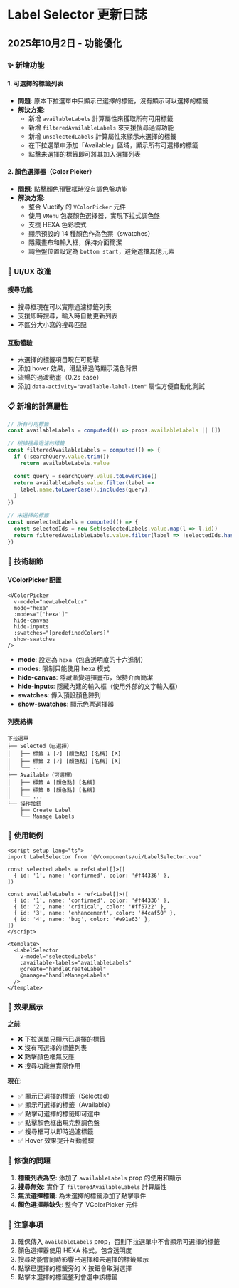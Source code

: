 # Label Selector 更新日誌

## 2025年10月2日 - 功能優化

### ✨ 新增功能

#### 1. 可選擇的標籤列表
- **問題**: 原本下拉選單中只顯示已選擇的標籤，沒有顯示可以選擇的標籤
- **解決方案**: 
  - 新增 `availableLabels` 計算屬性來獲取所有可用標籤
  - 新增 `filteredAvailableLabels` 來支援搜尋過濾功能
  - 新增 `unselectedLabels` 計算屬性來顯示未選擇的標籤
  - 在下拉選單中添加「Available」區域，顯示所有可選擇的標籤
  - 點擊未選擇的標籤即可將其加入選擇列表

#### 2. 顏色選擇器（Color Picker）
- **問題**: 點擊顏色預覽框時沒有調色盤功能
- **解決方案**:
  - 整合 Vuetify 的 `VColorPicker` 元件
  - 使用 `VMenu` 包裹顏色選擇器，實現下拉式調色盤
  - 支援 HEXA 色彩模式
  - 顯示預設的 14 種顏色作為色票（swatches）
  - 隱藏畫布和輸入框，保持介面簡潔
  - 調色盤位置設定為 `bottom start`，避免遮擋其他元素

### 🎨 UI/UX 改進

#### 搜尋功能
- 搜尋框現在可以實際過濾標籤列表
- 支援即時搜尋，輸入時自動更新列表
- 不區分大小寫的搜尋匹配

#### 互動體驗
- 未選擇的標籤項目現在可點擊
- 添加 hover 效果，滑鼠移過時顯示淺色背景
- 流暢的過渡動畫（0.2s ease）
- 添加 `data-activity="available-label-item"` 屬性方便自動化測試

### 📋 新增的計算屬性

```typescript
// 所有可用標籤
const availableLabels = computed(() => props.availableLabels || [])

// 根據搜尋過濾的標籤
const filteredAvailableLabels = computed(() => {
  if (!searchQuery.value.trim())
    return availableLabels.value

  const query = searchQuery.value.toLowerCase()
  return availableLabels.value.filter(label =>
    label.name.toLowerCase().includes(query),
  )
})

// 未選擇的標籤
const unselectedLabels = computed(() => {
  const selectedIds = new Set(selectedLabels.value.map(l => l.id))
  return filteredAvailableLabels.value.filter(label => !selectedIds.has(label.id))
})
```

### 🔧 技術細節

#### VColorPicker 配置
```vue
<VColorPicker
  v-model="newLabelColor"
  mode="hexa"
  :modes="['hexa']"
  hide-canvas
  hide-inputs
  :swatches="[predefinedColors]"
  show-swatches
/>
```

- **mode**: 設定為 `hexa`（包含透明度的十六進制）
- **modes**: 限制只能使用 hexa 模式
- **hide-canvas**: 隱藏漸變選擇畫布，保持介面簡潔
- **hide-inputs**: 隱藏內建的輸入框（使用外部的文字輸入框）
- **swatches**: 傳入預設顏色陣列
- **show-swatches**: 顯示色票選擇器

#### 列表結構
```
下拉選單
├── Selected（已選擇）
│   ├── 標籤 1 [✓] [顏色點] [名稱] [X]
│   ├── 標籤 2 [✓] [顏色點] [名稱] [X]
│   └── ...
├── Available（可選擇）
│   ├── 標籤 A [顏色點] [名稱]
│   ├── 標籤 B [顏色點] [名稱]
│   └── ...
└── 操作按鈕
    ├── Create Label
    └── Manage Labels
```

### 📝 使用範例

```vue
<script setup lang="ts">
import LabelSelector from '@/components/ui/LabelSelector.vue'

const selectedLabels = ref<Label[]>([
  { id: '1', name: 'confirmed', color: '#f44336' },
])

const availableLabels = ref<Label[]>([
  { id: '1', name: 'confirmed', color: '#f44336' },
  { id: '2', name: 'critical', color: '#ff5722' },
  { id: '3', name: 'enhancement', color: '#4caf50' },
  { id: '4', name: 'bug', color: '#e91e63' },
])
</script>

<template>
  <LabelSelector
    v-model="selectedLabels"
    :available-labels="availableLabels"
    @create="handleCreateLabel"
    @manage="handleManageLabels"
  />
</template>
```

### 🎯 效果展示

**之前**:
- ❌ 下拉選單只顯示已選擇的標籤
- ❌ 沒有可選擇的標籤列表
- ❌ 點擊顏色框無反應
- ❌ 搜尋功能無實際作用

**現在**:
- ✅ 顯示已選擇的標籤（Selected）
- ✅ 顯示可選擇的標籤（Available）
- ✅ 點擊可選擇的標籤即可選中
- ✅ 點擊顏色框出現完整調色盤
- ✅ 搜尋框可以即時過濾標籤
- ✅ Hover 效果提升互動體驗

### 🐛 修復的問題

1. **標籤列表為空**: 添加了 `availableLabels` prop 的使用和顯示
2. **搜尋無效**: 實作了 `filteredAvailableLabels` 計算屬性
3. **無法選擇標籤**: 為未選擇的標籤添加了點擊事件
4. **顏色選擇器缺失**: 整合了 VColorPicker 元件

### 📌 注意事項

1. 確保傳入 `availableLabels` prop，否則下拉選單中不會顯示可選擇的標籤
2. 顏色選擇器使用 HEXA 格式，包含透明度
3. 搜尋功能會同時影響已選擇和未選擇的標籤顯示
4. 點擊已選擇的標籤旁的 X 按鈕會取消選擇
5. 點擊未選擇的標籤整列會選中該標籤

